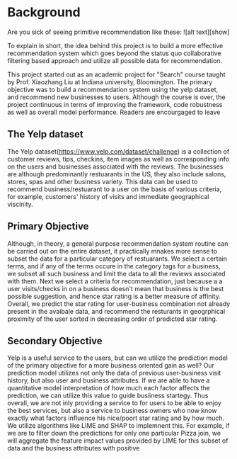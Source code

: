 
# Background

Are you sick of seeing primitive recommendation like these: 
![alt text][show]

[logo]: /images/shoe.jpg

To explain in short, the idea behind this project is to build  a more effective recommendation system which goes beyond the status quo collaborative filtering based approach and utilize all possible data for recommendation. 


This project started out as an academic project for "Search" course taught by Prof. Xiaozhang Liu at Indiana university, Bloomington. The primary objective was to build a recommendation system using the yelp dataset, and recommend new businesses to users. Although the course is over, the project continuous in terms of improving the framework, code robustness as well as overall model performance. Readers are encourgaged to leave 

## The Yelp dataset
The Yelp dataset(https://www.yelp.com/dataset/challenge) is a collection of customer reviews, tips, checkins, item images as well as corresponding info on the users and businesses associated with the reviews. The businesses are although predominantly restuarants in the US, they also include salons, stores, spas and other business variety. This data can be used to recommend business/restuarant to a user on the basis of various criteria, for example, customers' history of visits and immediate geographical viscinity. 

## Primary Objective
Although, in theory, a general purpose recommendation system routine can be carried out on the entire dataset, it practically mnakes more sense to subset the data for a particular category of restuarants. We select a certain terms, and if any of the terms occure in the category tags for a business, we subset all such business and limit the data to all the reviews associated with them. Next we select a criteria for recommendation, just because a a user visits/checks in on a business doesn't mean that business is the best possible suggestion, and hence star rating is a better measure of affinity. 
Overall, we predict the star rating for user-business combination not already present in the avaibale data, and recommend the resturants in geogrphical proximity of the user sorted in decreasing order of predicted star rating. 

## Secondary Objective
Yelp is a useful service to the users, but can we utilize the prediction model of the primary objective for a more business oriented gain as well? Our prediction model utilizes not only the data of previous user-business visit history, but also user and business attributes. If we are able to have a quantitative model interpretation of how much each factor affects the prediction, we can utilize this value to guide busiiness startegy. Thus overall, we are not inly providing a service to for users to be able to enjoy the best services, but also a service to business owners who now know exactly what factors influence his nice/poort star rating and by how much.
We utilize algorithms like LIME and SHAP to implemnent this. For example, if we are to filter down the predictions for only one particular Pizza join, we will aggregate the feature impact values provided by LIME for this subset of data and the business attributes with positive




